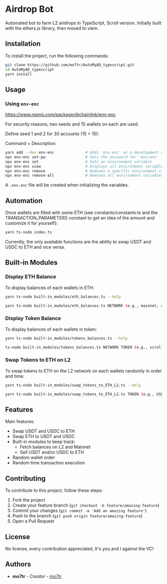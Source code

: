 # Airdrop Bot

Automated bot to farm L2 airdrops in TypeScript, Scroll version.
Initially built with the ethers.js library, then moved to viem.

## Installation

To install the project, run the following commands:

```bash
git clone https://github.com/mo7tr/AutoMyAD_typescript.git
cd AutoMyAD_typescript
yarn install
```

## Usage

### Using `env-enc`

https://www.npmjs.com/package/@chainlink/env-enc

For security reasons, two seeds and 15 wallets on each are used.

Define seed 1 and 2 for 30 accounts (15 + 15):

Command + Description:

```bash
yarn add --dev env-enc              # Adds 'env-enc' as a development dependency
npx env-enc set-pw                  # Sets the password for 'env-enc'
npx env-enc set                     # Sets an environment variable
npx env-enc view                    # Displays all environment variables
npx env-enc remove                  # Removes a specific environment variable
npx env-enc remove-all              # Removes all environment variables
```

A `.env.enc` file will be created when initializing the variables.

## Automation

Once wallets are filled with some ETH (see constants/constants.ts and the TRANSACTION_PARAMETERS constant to get an idea of the amount and customize it for yourself):

```bash
yarn ts-node index.ts
```

Currently, the only available functions are the ability to swap USDT and USDC to ETH and vice versa.

## Built-in Modules

### Display ETH Balance

To display balances of each wallets in ETH:

```bash
yarn ts-node built-in_modules/eth_balances.ts --help

yarn ts-node built-in_modules/eth_balances.ts NETWORK (e.g., mainnet, scroll)
```

### Display Token Balance

To display balances of each wallets in token:

```bash
yarn ts-node built-in_modules/tokens_balances.ts --help

ts-node built-in_modules/tokens_balances.ts NETWORK TOKEN (e.g., scroll USDT, mainnet USDC, ...)
```

### Swap Tokens to ETH on L2

To swap tokens to ETH on the L2 network on each wallets randomly in order and time:

```bash
yarn ts-node built-in_modules/swap_tokens_to_ETH_L2.ts --help

yarn ts-node built-in_modules/swap_tokens_to_ETH_L2.ts TOKEN (e.g., USDT, USDC)
```

## Features

Main features:

- Swap USDT and USDC to ETH
- Swap ETH to USDT and USDC
- Built-in modules to keep track:
  - Fetch balances on L2 and Mainnet
  - Sell USDT and/or USDC to ETH
- Random wallet order
- Random time transaction execution

## Contributing

To contribute to this project, follow these steps:

1. Fork the project
2. Create your feature branch (`git checkout -b feature/amazing-feature`)
3. Commit your changes (`git commit -m 'Add an amazing feature'`)
4. Push to the branch (`git push origin feature/amazing-feature`)
5. Open a Pull Request

## License

No license, every contribution appreciated, It's you and I against the VC!

## Authors

- **mo7tr** - _Creator_ - [mo7tr](https://github.com/mo7tr)
